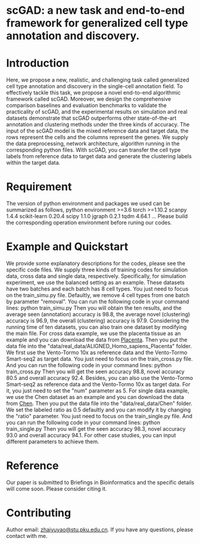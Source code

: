 # scGAD: a new task and end-to-end framework for generalized cell type annotation and discovery.
# Introduction
Here, we propose a new, realistic, and challenging task called generalized cell type annotation and discovery in the single-cell annotation field. To effectively tackle this task, we propose a novel end-to-end algorithmic framework called scGAD. Moreover, we design the comprehensive comparison baselines and evaluation benchmarks to validate the practicality of scGAD, and the experimental results on simulation and real datasets demonstrate that scGAD outperforms other state-of-the-art annotation and
clustering methods under the three kinds of accuracy. 
The input of the scGAD model is the mixed reference data and target data, the rows represent the cells and the columns represent the genes. We supply the data preprocessing, network architecture, algorithm running in the corresponding python files. With scGAD, you can transfer the cell type labels from reference data to target data and generate the clustering labels within the target data. 
# Requirement
The version of python environment and packages we used can be summarized as follows,
python environment >=3.6
torch >=1.10.2
scanpy 1.4.4
scikit-learn 0.20.4
scipy 1.1.0
jgraph 0.2.1
tqdm 4.64.1
...
Please build the corresponding operation environment before runing our codes.
# Example and Quickstart
We provide some explanatory descriptions for the codes, please see the specific code files. We supply three kinds of training codes for simulation data, cross data and single data, respectively. Specifically, for simulation experiment, we use the balanced setting as an example. These datasets have two batches and each batch has 8 cell types. You just need to focus on the train_simu.py file. Defaultly, we remove 4 cell types from one batch by parameter "removal". You can run the following code in your command lines:
python train_simu.py
Then you will obtain the ten results, and the average seen (annotation) accuracy is 98.8, the average novel (clustering) accuracy is 96.9, the overall (clustering) accuracy is 97.9. Considering the running time of ten datasets, you can also train one dataset by modifying the main file. 
For cross data example, we use the placenta tissue as an example and you can download the data from <a href="https://cblast.gao-lab.org/ALIGNED_Homo_sapiens_Placenta/ALIGNED_Homo_sapiens_Placenta.h5">Placenta</a>. Then you put the data file into the "data/real_data/ALIGNED_Homo_sapiens_Placenta" folder. We first use the Vento-Tormo 10x as reference data and the Vento-Tormo Smart-seq2 as target data. You just need to focus on the train_cross.py file. And you can run the following code in your command lines:
python train_cross.py
Then you will get the seen accuracy 98.8, novel accuracy 80.5 and overall accuracy 92.4. Besides, you can also use the Vento-Tormo Smart-seq2 as reference data and the Vento-Tormo 10x as target data. For it, you just need to set the "num" parameter as 5. 
For single data example, we use the Chen dataset as an example and you can download the data from <a href="https://cblast.gao-lab.org/Chen/Chen.h5">Chen</a>. Then you put the data file into the "data/real_data/Chen" folder. We set the labeled ratio as 0.5 defaultly and you can modify it by changing the "ratio" parameter. You just need to focus on the train_single.py file. And you can run the following code in your command lines:
python train_single.py
Then you will get the seen accuracy 98.3, novel accuracy 93.0 and overall accuracy 94.1. For other case studies, you can input different parameters to achieve them.
# Reference
Our paper is submitted to Briefings in Bioinformatics and the specific details will come soon. Please consider citing it.
# Contributing
Author email: zhaiyuyao@stu.pku.edu.cn. If you have any questions, please contact with me. 
